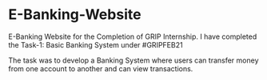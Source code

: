 # E-Banking-Website
E-Banking Website for the Completion of GRIP Internship.
I have completed the Task-1: Basic Banking System under #GRIPFEB21

The task was to develop a Banking System where users can transfer money from one account to another and can view transactions.
